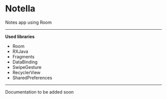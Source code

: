 # Notella
Notes app using Room
***
**Used libraries**
- Room
- RXJava
- Fragments
- DataBinding
- SwipeGesture
- RecyclerView
- SharedPreferences
***
Documentation to be added soon
